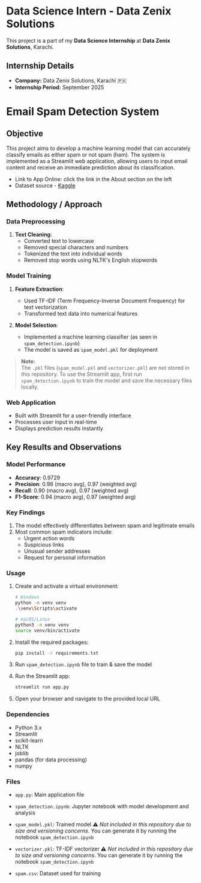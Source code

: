 # Data Science Intern - Data Zenix Solutions

This project is a part of my **Data Science Internship** at **Data Zenix Solutions**, Karachi.

## Internship Details

- **Company:** Data Zenix Solutions, Karachi 🇵🇰
- **Internship Period:** September 2025

# Email Spam Detection System

## Objective
This project aims to develop a machine learning model that can accurately classify emails as either spam or not spam (ham). The system is implemented as a Streamlit web application, allowing users to input email content and receive an immediate prediction about its classification.

- Link to App Online: click the link in the About section on the left
- Dataset source - [Kaggle](https://www.kaggle.com/datasets/uciml/sms-spam-collection-dataset)

## Methodology / Approach

### Data Preprocessing
1. **Text Cleaning**: 
   - Converted text to lowercase
   - Removed special characters and numbers
   - Tokenized the text into individual words
   - Removed stop words using NLTK's English stopwords

### Model Training
1. **Feature Extraction**:
   - Used TF-IDF (Term Frequency-Inverse Document Frequency) for text vectorization
   - Transformed text data into numerical features

2. **Model Selection**:
   - Implemented a machine learning classifier (as seen in `spam_detection.ipynb`)
   - The model is saved as `spam_model.pkl` for deployment

> **Note:**  
> The `.pkl` files (`spam_model.pkl` and `vectorizer.pkl`) are not stored in this repository. To use the Streamlit app, first run `spam_detection.ipynb` to train the model and save the necessary files locally.

### Web Application
- Built with Streamlit for a user-friendly interface
- Processes user input in real-time
- Displays prediction results instantly

## Key Results and Observations

### Model Performance
- **Accuracy**: 0.9729
- **Precision**: 0.98 (macro avg), 0.97 (weighted avg)
- **Recall**: 0.90 (macro avg), 0.97 (weighted avg)
- **F1-Score**: 0.94 (macro avg), 0.97 (weighted avg)

### Key Findings
1. The model effectively differentiates between spam and legitimate emails
2. Most common spam indicators include:
   - Urgent action words
   - Suspicious links
   - Unusual sender addresses
   - Request for personal information

### Usage
1. Create and activate a virtual environment:
   ```bash
   # Windows
   python -m venv venv
   .\venv\Scripts\activate
   
   # macOS/Linux
   python3 -m venv venv
   source venv/bin/activate
   ```

2. Install the required packages:
   ```bash
   pip install -r requirements.txt
   ```

3. Run `spam_detection.ipynb` file to train & save the model

4. Run the Streamlit app:
   ```bash
   streamlit run app.py
   ```

5. Open your browser and navigate to the provided local URL

### Dependencies
- Python 3.x
- Streamlit
- scikit-learn
- NLTK
- joblib
- pandas (for data processing)
- numpy

### Files
- `app.py`: Main application file

- `spam_detection.ipynb`: Jupyter notebook with model development and analysis

- `spam_model.pkl`: Trained model ⚠️ *Not included in this repository due to size and versioning concerns.* You can generate it by running the notebook `spam_detection.ipynb`

- `vectorizer.pkl`: TF-IDF vectorizer ⚠️ *Not included in this repository due to size and versioning concerns.* You can generate it by running the notebook `spam_detection.ipynb`

- `spam.csv`: Dataset used for training
